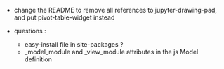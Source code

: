- change the README to remove all references to jupyter-drawing-pad, and put pivot-table-widget instead

- questions :
    - easy-install file in site-packages ?
    - _model_module and _view_module attributes in the js Model definition